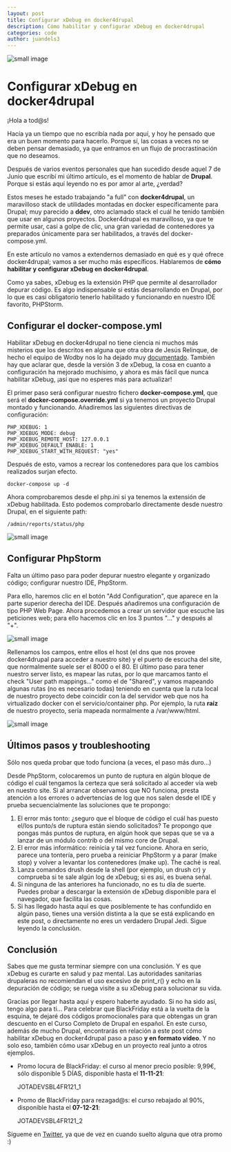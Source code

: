 ```yaml
---
layout: post
title: Configurar xDebug en docker4drupal
description: Cómo habilitar y configurar xDebug en docker4drupal
categories: code
author: juandels3
---
```


![small image]({{site.baseurl}}/images/xdebug_header.png)

# Configurar xDebug en docker4drupal

¡Hola a tod@s!

Hacía ya un tiempo que no escribía nada por aquí, y hoy he pensado que era un buen momento para hacerlo. Porque sí, las cosas a veces no se deben pensar demasiado, ya que entramos en un flujo de procrastinación que no deseamos.

Después de varios eventos personales que han sucedido desde aquel 7 de Junio que escribí mi último artículo, es el momento de hablar de **Drupal**. Porque si estás aquí leyendo no es por amor al arte, ¿verdad?

Estos meses he estado trabajando "a full" con **docker4drupal**, un maravilloso stack de utilidades montadas en docker específicamente para Drupal; muy parecido a **ddev**, otro aclamado stack el cuál he tenido también que usar en algunos proyectos.
Docker4drupal es maravilloso, ya que te permite usar, casi a golpe de clic, una gran variedad de contenedores ya preparados únicamente para ser habilitados, a través del docker-compose.yml.

En este artículo no vamos a extendernos demasiado en qué es y qué ofrece docker4drupal; vamos a ser mucho más específicos. Hablaremos de **cómo habilitar y configurar xDebug en docker4drupal**.

Como ya sabes, xDebug es la extensión PHP que permite al desarrollador depurar código. Es algo indispensable si estás desarrollando en Drupal, por lo que es casi obligatorio tenerlo habilitado y funcionando en nuestro IDE favorito, PHPStorm.

## Configurar el docker-compose.yml

Habilitar xDebug en docker4drupal no tiene ciencia ni muchos más misterios que los descritos en alguna que otra obra de Jesús Relinque, de hecho el equipo de Wodby nos lo ha dejado muy [documentado](https://wodby.com/docs/1.0/stacks/drupal/local/). También hay que aclarar que, desde la versión 3 de xDebug, la cosa en cuanto a configuración ha mejorado muchísimo, y ahora es más fácil que nunca habilitar xDebug, ¡así que no esperes más para actualizar!

El primer paso será configurar nuestro fichero **docker-compose.yml**, que será el **docker-compose.override.yml** si ya tenemos un proyecto Drupal montado y funcionando.
Añadiremos las siguientes directivas de configuración:

    PHP_XDEBUG: 1
    PHP_XDEBUG_MODE: debug
    PHP_XDEBUG_REMOTE_HOST: 127.0.0.1
    PHP_XDEBUG_DEFAULT_ENABLE: 1
    PHP_XDEBUG_START_WITH_REQUEST: "yes"

Después de esto, vamos a recrear los contenedores para que los cambios realizados surjan efecto.

    docker-compose up -d

Ahora comprobaremos desde el php.ini si ya tenemos la extensión de xDebug habilitada. Esto podemos comprobarlo directamente desde nuestro Drupal, en el siguiente path:

    /admin/reports/status/php

![small image]({{site.baseurl}}/images/xdebug_1.png)

## Configurar PhpStorm

Falta un último paso para poder depurar nuestro elegante y organizado código; configurar nuestro IDE, PhpStorm.

Para ello, haremos clic en el botón "Add Configuration", que aparece en la parte superior derecha del IDE.
Después añadiremos una configuración de tipo PHP Web Page.
Ahora procedemos a crear un servidor que escuche las peticiones web; para ello hacemos clic en los 3 puntos "..." y después al "+".

![small image]({{site.baseurl}}/images/xdebug_3.png)

Rellenamos los campos, entre ellos el host (el dns que nos provee docker4drupal para acceder a nuestro site) y el puerto de escucha del site, que normalmente suele ser el 8000 o el 80.
El último paso para tener nuestro server listo, es mapear las rutas, por lo que marcamos tanto el check "User path mappings..." como el de "Shared", y vamos mapeando algunas rutas (no es necesario todas) teniendo en cuenta que la ruta local de nuestro proyecto debe coincidir con la del servidor web que nos ha virtualizado docker con el servicio/container php. Por ejemplo, la ruta **raíz** de nuestro proyecto, sería mapeada normalmente a /var/www/html.

![small image]({{site.baseurl}}/images/xdebug_2.png)

## Últimos pasos y troubleshooting

Sólo nos queda probar que todo funciona (a veces, el paso más duro...)

Desde PhpStorm, colocaremos un punto de ruptura en algún bloque de código el cuál tengamos la certeza que será solicitado al acceder vía web en nuestro site.
Si al arrancar observamos que NO funciona, presta atención a los errores o advertencias de log que nos salen desde el IDE y prueba secuencialmente las soluciones que te propongo:

1. El error más tonto: ¿seguro que el bloque de código el cuál has puesto el/los punto/s de ruptura están siendo solicitados? Te propongo que pongas más puntos de ruptura, en algún hook que sepas que se va a lanzar de un módulo contrib o del mismo core de Drupal.
2. El error más informático: reinicia y tal vez funcione. Ahora en serio, parece una tontería, pero prueba a reiniciar PhpStorm y a parar (make stop) y volver a levantar los contenedores (make up). The caché is real.
3. Lanza comandos drush desde la shell (por ejemplo, un drush cr) y comprueba si te sale algún log de xDebug; si es así, es buena señal.
4. Si ninguna de las anteriores ha funcionado, no es tu día de suerte. Puedes probar a descargar la extensión de xDebug disponible para el navegador, que facilita las cosas.
5. Si has llegado hasta aquí es que posiblemente te has confundido en algún paso, tienes una versión distinta a la que se está explicando en este post, o directamente no eres un verdadero Drupal Jedi. Sigue leyendo la conclusión.

## Conclusión

Sabes que me gusta terminar siempre con una conclusión. Y es que xDebug es curarte en salud y paz mental. Las autoridades sanitarias drupaleras no recomiendan el uso excesivo de print_r() y echo en la depuración de código; se ruega visite a su xDebug para solucionar su vida.

Gracias por llegar hasta aquí y espero haberte ayudado. Si no ha sido así, tengo algo para ti...
Para celebrar que BlackFriday está a la vuelta de la esquina, te dejaré dos códigos promocionales para que obtengas un gran descuento en el Curso Completo de Drupal en español. En este curso, además de mucho Drupal, encontrarás en relación a este post cómo habilitar xDebug en docker4drupal paso a paso **y en formato vídeo**. Y no solo eso, también cómo usar xDebug en un proyecto real junto a otros ejemplos.

- Promo locura de BlackFriday: el curso al menor precio posible: 9,99€, sólo disponible 5 DÍAS, disponible hasta el **11-11-21**:


    JOTADEVSBL4FR121_1

- Promo de BlackFriday para rezagad@s: el curso rebajado al 90%, disponible hasta el **07-12-21**:


    JOTADEVSBL4FR121_2

Sígueme en [Twitter](https://twitter.com/jotadevs), ya que de vez en cuando suelto alguna que otra promo :)

